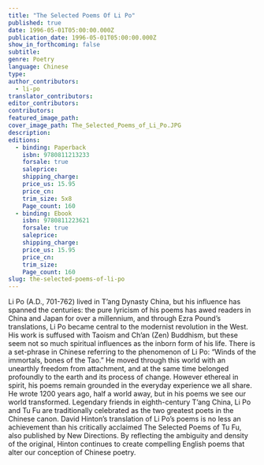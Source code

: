 ```yaml
---
title: "The Selected Poems Of Li Po"
published: true
date: 1996-05-01T05:00:00.000Z
publication_date: 1996-05-01T05:00:00.000Z
show_in_forthcoming: false
subtitle:
genre: Poetry
language: Chinese
type:
author_contributors:
  - li-po
translator_contributors:
editor_contributors:
contributors:
featured_image_path:
cover_image_path: The_Selected_Poems_of_Li_Po.JPG
description:
editions:
  - binding: Paperback
    isbn: 9780811213233
    forsale: true
    saleprice:
    shipping_charge:
    price_us: 15.95
    price_cn:
    trim_size: 5x8
    Page_count: 160
  - binding: Ebook
    isbn: 9780811223621
    forsale: true
    saleprice:
    shipping_charge:
    price_us: 15.95
    price_cn:
    trim_size:
    Page_count: 160
slug: the-selected-poems-of-li-po
---
```


Li Po (A.D., 701-762) lived in T’ang Dynasty China, but his influence has spanned the centuries: the pure lyricism of his poems has awed readers in China and Japan for over a millennium, and through Ezra Pound’s translations, Li Po became central to the modernist revolution in the West. His work is suffused with Taoism and Ch’an (Zen) Buddhism, but these seem not so much spiritual influences as the inborn form of his life. There is a set-phrase in Chinese referring to the phenomenon of Li Po: “Winds of the immortals, bones of the Tao.” He moved through this world with an unearthly freedom from attachment, and at the same time belonged profoundly to the earth and its process of change. However ethereal in spirit, his poems remain grounded in the everyday experience we all share. He wrote 1200 years ago, half a world away, but in his poems we see our world transformed. Legendary friends in eighth-century T’ang China, Li Po and Tu Fu are traditionally celebrated as the two greatest poets in the Chinese canon. David Hinton’s translation of Li Po’s poems is no less an achievement than his critically acclaimed The Selected Poems of Tu Fu, also published by New Directions. By reflecting the ambiguity and density of the original, Hinton continues to create compelling English poems that alter our conception of Chinese poetry.

